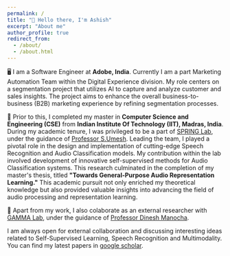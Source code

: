 ```yaml
---
permalink: /
title: "👋 Hello there, I'm Ashish"
excerpt: "About me"
author_profile: true
redirect_from: 
  - /about/
  - /about.html
---
```


🖥️ I am a Software Engineer at **Adobe, India**. Currently I am a part Marketing Automation Team within the Digital Experience division. My role centers on a segmentation project that utilizes AI to capture and analyze customer and sales insights. The project aims to enhance the overall business-to-business (B2B) marketing experience by refining segmentation processes.

📖 Prior to this, I completed my master in **Computer Science and Engineering (CSE)** from **Indian Institute Of Technology (IIT), Madras, India**. During my academic tenure, I was privileged to be a part of [SPRING Lab](https://asr.iitm.ac.in/), under the guidance of [Professor S.Umesh](https://asr.iitm.ac.in/). Leading the team, I played a pivotal role in the design and implementation of cutting-edge Speech Recognition and Audio Classification models. My contribution within the lab involved development of innovative self-supervised methods for Audio Classification systems. This research culminated in the completion of my master's thesis, titled **"Towards General-Purpose Audio Representation Learning."** This academic pursuit not only enriched my theoretical knowledge but also provided valuable insights into advancing the field of audio processing and representation learning.

🤝 Apart from my work, I also colaborate as an external researcher with [GAMMA Lab](https://gamma.umd.edu/), under the guidance of [Professor Dinesh Manocha](https://www.cs.umd.edu/people/dmanocha).

I am always open for external collaboration and discussing interesting ideas related to Self-Supervised Learning, Speech Recognition and Multimodality. You can find my latest papers in [google scholar](https://scholar.google.com/citations?user=aBn1e34AAAAJ&hl=en).   
